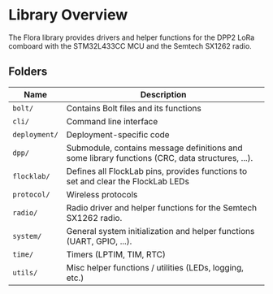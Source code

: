 # Library Overview

The Flora library provides drivers and helper functions for the DPP2 LoRa comboard with the STM32L433CC MCU and the Semtech SX1262 radio.

## Folders

| Name | Description |
|----|----|
|`bolt/`         | Contains Bolt files and its functions |
|`cli/`          | Command line interface |
|`deployment/`   | Deployment-specific code |
|`dpp/`          | Submodule, contains message definitions and some library functions (CRC, data structures, ...). |
|`flocklab/`     | Defines all FlockLab pins, provides functions to set and clear the FlockLab LEDs |
|`protocol/`     | Wireless protocols |
|`radio/`        | Radio driver and helper functions for the Semtech SX1262 radio. |
|`system/`       | General system initialization and helper functions (UART, GPIO, ...). |
|`time/`         | Timers (LPTIM, TIM, RTC) |
|`utils/`        | Misc helper functions / utilities (LEDs, logging, etc.) |
